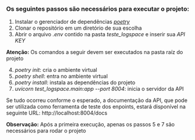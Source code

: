 ### Os seguintes passos são necessários para executar o projeto:

1. Instalar o gerenciador de dependências [_poetry_](https://python-poetry.org/)
2. Clonar o repositório em um diretório de sua escolha
3. Abrir o arquivo _.env_ contido na pasta _teste_logspace_ e inserir sua _API KEY_
 
**Atenção:** Os comandos a seguir devem ser executados na pasta raíz do projeto

4. _poetry init_: cria o ambiente virtual
5. _poetry shell_: entra no ambiente virtual
6. _poetry install_: instala as dependências do projeto
7. _uvicorn test_logspace.main:app --port 8004_: inicia o servidor da API

Se tudo ocorreu conforme o esperado, a documentação da API, que pode ser utilizada como ferramenta de teste dos enpoints, estará disponível na seguinte URL: http://localhost:8004/docs

**Observação:** Após a primeira execução, apenas os passos 5 e 7 são necessários para rodar o projeto
